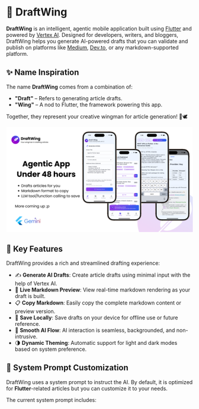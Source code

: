 # 🦋 DraftWing

**DraftWing** is an intelligent, agentic mobile application built using [Flutter](https://flutter.dev) and powered by [Vertex AI](https://cloud.google.com/vertex-ai). Designed for developers, writers, and bloggers, DraftWing helps you generate AI-powered drafts that you can validate and publish on platforms like [Medium](https://medium.com), [Dev.to](https://dev.to), or any markdown-supported platform.

## ✨ Name Inspiration

The name **DraftWing** comes from a combination of:

- **"Draft"** – Refers to generating article drafts.
- **"Wing"** – A nod to Flutter, the framework powering this app.

Together, they represent your creative wingman for article generation! 📝🕊️

![DraftWing Banner](assets/showcase/banner.png)

## 📲 Key Features

DraftWing provides a rich and streamlined drafting experience:

- ✍️ **Generate AI Drafts**: Create article drafts using minimal input with the help of Vertex AI.
- 🔎 **Live Markdown Preview**: View real-time markdown rendering as your draft is built.
- 📋 **Copy Markdown**: Easily copy the complete markdown content or preview version.
- 💾 **Save Locally**: Save drafts on your device for offline use or future reference.
- 🤖 **Smooth AI Flow**: AI interaction is seamless, backgrounded, and non-intrusive.
- 🌗 **Dynamic Theming**: Automatic support for light and dark modes based on system preference.

## 🧠 System Prompt Customization

DraftWing uses a system prompt to instruct the AI. By default, it is optimized for **Flutter**-related articles but you can customize it to your needs.

The current system prompt includes:


